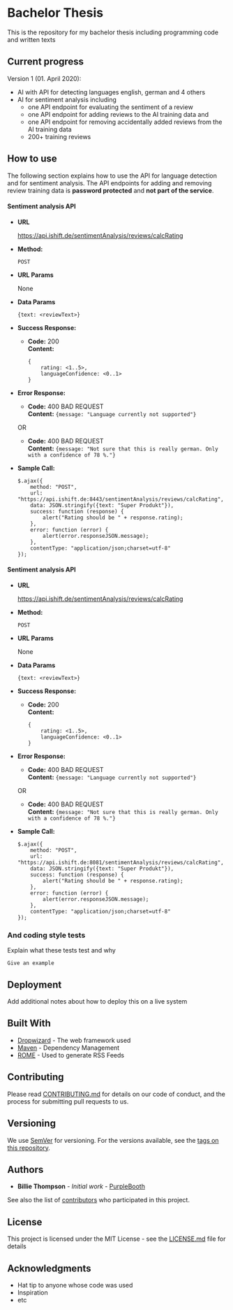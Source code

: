 # Bachelor Thesis

This is the repository for my bachelor thesis including programming code and written texts

## Current progress

Version 1 (01. April 2020):
* AI with API for detecting languages english, german and 4 others
* AI for sentiment analysis including
    * one API endpoint for evaluating the sentiment of a review
    * one API endpoint for adding reviews to the AI training data and
    * one API endpoint for removing accidentally added reviews from the AI training data
    * 200+ training reviews 


## How to use

The following section explains how to use the API for language detection and for sentiment analysis.
The API endpoints for adding and removing review training data is **password protected** and **not part of the service**.

#### Sentiment analysis API

* **URL**

  https://api.ishift.de/sentimentAnalysis/reviews/calcRating

* **Method:**
  
  `POST`
  
*  **URL Params**

   None 

* **Data Params**

  `{text: <reviewText>}`

* **Success Response:**
  
  * **Code:** 200 <br />
    **Content:** 
    ```
    {
        rating: <1..5>, 
        languageConfidence: <0..1>
    }
    ```
 
* **Error Response:**

  * **Code:** 400 BAD REQUEST <br />
    **Content:** `{message: "Language currently not supported"}`

  OR

  * **Code:** 400 BAD REQUEST <br />
    **Content:** `{message: "Not sure that this is really german. Only with a confidence of 78 %."}`

* **Sample Call:**

  ```
  $.ajax({
      method: "POST",
      url: "https://api.ishift.de:8443/sentimentAnalysis/reviews/calcRating",
      data: JSON.stringify({text: "Super Produkt"}),
      success: function (response) {
          alert("Rating should be " + response.rating);
      },
      error: function (error) {
          alert(error.responseJSON.message);
      },
      contentType: "application/json;charset=utf-8"
  });
  ``` 

#### Sentiment analysis API

* **URL**

  https://api.ishift.de/sentimentAnalysis/reviews/calcRating

* **Method:**
  
  `POST`
  
*  **URL Params**

   None 

* **Data Params**

  `{text: <reviewText>}`

* **Success Response:**
  
  * **Code:** 200 <br />
    **Content:** 
    ```
    {
        rating: <1..5>, 
        languageConfidence: <0..1>
    }
    ```
 
* **Error Response:**

  * **Code:** 400 BAD REQUEST <br />
    **Content:** `{message: "Language currently not supported"}`

  OR

  * **Code:** 400 BAD REQUEST <br />
    **Content:** `{message: "Not sure that this is really german. Only with a confidence of 78 %."}`

* **Sample Call:**

  ```
  $.ajax({
      method: "POST",
      url: "https://api.ishift.de:8081/sentimentAnalysis/reviews/calcRating",
      data: JSON.stringify({text: "Super Produkt"}),
      success: function (response) {
          alert("Rating should be " + response.rating);
      },
      error: function (error) {
          alert(error.responseJSON.message);
      },
      contentType: "application/json;charset=utf-8"
  });
  ``` 


### And coding style tests

Explain what these tests test and why

```
Give an example
```

## Deployment

Add additional notes about how to deploy this on a live system

## Built With

* [Dropwizard](http://www.dropwizard.io/1.0.2/docs/) - The web framework used
* [Maven](https://maven.apache.org/) - Dependency Management
* [ROME](https://rometools.github.io/rome/) - Used to generate RSS Feeds

## Contributing

Please read [CONTRIBUTING.md](https://gist.github.com/PurpleBooth/b24679402957c63ec426) for details on our code of conduct, and the process for submitting pull requests to us.

## Versioning

We use [SemVer](http://semver.org/) for versioning. For the versions available, see the [tags on this repository](https://github.com/your/project/tags). 

## Authors

* **Billie Thompson** - *Initial work* - [PurpleBooth](https://github.com/PurpleBooth)

See also the list of [contributors](https://github.com/your/project/contributors) who participated in this project.

## License

This project is licensed under the MIT License - see the [LICENSE.md](LICENSE.md) file for details

## Acknowledgments

* Hat tip to anyone whose code was used
* Inspiration
* etc

